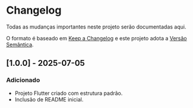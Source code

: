 # Changelog

Todas as mudanças importantes neste projeto serão documentadas aqui.

O formato é baseado em [Keep a Changelog](https://keepachangelog.com/pt-BR/1.0.0/)
e este projeto adota a [Versão Semântica](https://semver.org/lang/pt-BR/).

## [1.0.0] - 2025-07-05
### Adicionado

- Projeto Flutter criado com estrutura padrão.
- Inclusão de README inicial.

